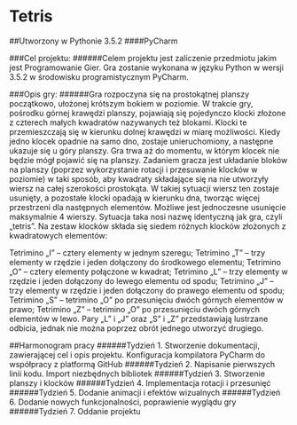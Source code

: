 # Tetris

##Utworzony w Pythonie 3.5.2
####PyCharm

###Cel projektu:
######Celem projektu jest zaliczenie przedmiotu jakim jest Programowanie Gier. Gra zostanie wykonana w języku Python w wersji 3.5.2 w środowisku programistycznym PyCharm. 

###Opis gry:
######Gra rozpoczyna się na prostokątnej planszy początkowo, ułożonej krótszym bokiem w poziomie. W trakcie gry, pośrodku górnej krawędzi planszy, pojawiają się pojedynczo klocki złożone z czterech małych kwadratów nazywanych też blokami. Klocki te przemieszczają się w kierunku dolnej krawędzi w miarę możliwości. Kiedy jedno klocek opadnie na samo dno, zostaje unieruchomiony, a następne ukazuje się u góry planszy. Gra trwa aż do momentu, w którym klocek nie będzie mógł pojawić się na planszy. Zadaniem gracza jest układanie bloków na planszy (poprzez wykorzystanie rotacji i przesuwanie klocków w poziomie) w taki sposób, aby kwadraty składające się na nie utworzyły wiersz na całej szerokości prostokąta. W takiej sytuacji wiersz ten zostaje usunięty, a pozostałe klocki opadają w kierunku dna, tworząc więcej przestrzeni dla następnych elementów. Możliwe jest jednoczesne usunięcie maksymalnie 4 wierszy. Sytuacja taka nosi nazwę identyczną jak gra, czyli „tetris”. Na zestaw klocków składa się siedem różnych klocków złożonych z kwadratowych elementów:
 
Tetrimino „I” – cztery elementy w jednym szeregu;
Tetrimino „T” – trzy elementy w rzędzie i jeden dołączony do środkowego elementu;
Tetrimino „O” – cztery elementy połączone w kwadrat;
Tetrimino „L” – trzy elementy w rzędzie i jeden dołączony do lewego elementu od spodu;
Tetrimino „J” – trzy elementy w rzędzie i jeden dołączony do prawego elementu od spodu;
Tetrimino „S” – tetrimino „O” po przesunięciu dwóch górnych elementów w prawo;
Tetrimino „Z” – tetrimino „O” po przesunięciu dwóch górnych elementów w lewo.
Pary „L” i „J” oraz „S” i „Z” przedstawiają lustrzane odbicia, jednak nie można poprzez obrót jednego utworzyć drugiego.

##Harmonogram pracy
######Tydzień 1. Stworzenie dokumentacji, zawierającej cel i opis projektu. Konfiguracja kompilatora PyCharm do współpracy z platformą GitHub
######Tydzień 2. Napisanie pierwszych linii kodu. Import niezbędnych bibliotek
######Tydzień 3. Stworzenie planszy i klocków
######Tydzień 4. Implementacja rotacji i przesunięć
######Tydzień 5. Dodanie animacji i efektów wizualnych
######Tydzień 6. Dodanie nowych funkcjonalności, poprawienie wyglądu gry
######Tydzień 7. Oddanie projektu
